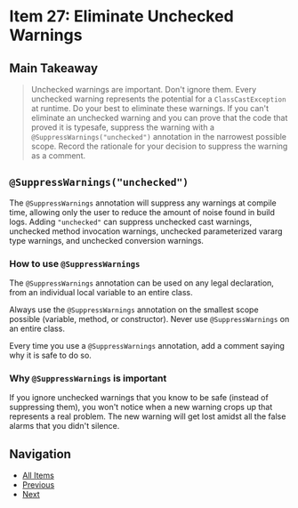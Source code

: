 # Item 27: Eliminate Unchecked Warnings

## Main Takeaway

>Unchecked warnings are important. Don't ignore them. Every unchecked warning represents the potential for a `ClassCastException` at runtime. Do your best to eliminate these warnings. If you can't eliminate an unchecked warning and you can prove that the code that proved it is typesafe, suppress the warning with a `@SuppressWarnings("unchecked")` annotation in the narrowest possible scope. Record the rationale for your decision to suppress the warning as a comment.

## `@SuppressWarnings("unchecked")`

The `@SuppressWarnings` annotation will suppress any warnings at compile time, allowing only the user to reduce the amount of noise found in build logs. Adding `"unchecked"` can suppress unchecked cast warnings, unchecked method invocation warnings, unchecked parameterized vararg type warnings, and unchecked conversion warnings.

### How to use `@SuppressWarnings`

The `@SuppressWarnings` annotation can be used on any legal declaration, from an individual local variable to an entire class.

Always use the `@SuppressWarnings` annotation on the smallest scope possible (variable, method, or constructor). Never use `@SuppressWarnings` on an entire class.

Every time you use a `@SuppressWarnings` annotation, add a comment saying why it is safe to do so.

### Why `@SuppressWarnings` is important

If you ignore unchecked warnings that you know to be safe (instead of suppressing them), you won't notice when a new warning crops up that represents a real problem. The new warning will get lost amidst all the false alarms that you didn't silence.

## Navigation

- [All Items](../README.md#items)
- [Previous](./item-26-dont-use-raw-types.md)
- [Next](./item-28-prefer-lists-to-arrays.md)
